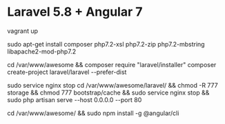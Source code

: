 # Laravel 5.8 + Angular 7

vagrant up

sudo apt-get install composer php7.2-xsl php7.2-zip php7.2-mbstring libapache2-mod-php7.2

cd /var/www/awesome &&
composer require "laravel/installer"
composer create-project laravel/laravel --prefer-dist

sudo service nginx stop 
cd /var/www/awesome/laravel/ && chmod -R 777 storage && chmod 777 bootstrap/cache && sudo service nginx stop && sudo php artisan serve  --host 0.0.0.0 --port 80

cd /var/www/awesome/ && 
sudo npm install -g @angular/cli

